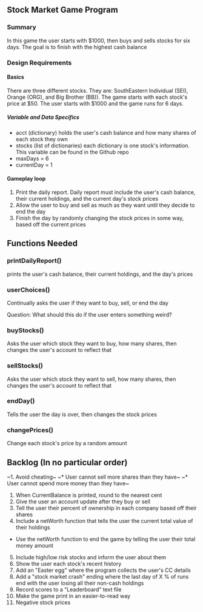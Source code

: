 ## Stock Market Game Program

### Summary

In this game the user starts with $1000, then buys and sells stocks for six days. The goal is to finish with the highest cash balance

### Design Requirements

#### Basics
  There are three different stocks. They are: SouthEastern Individual (SEI), Orange (ORG), and Big Brother (BB)). The game starts with each stock's price at $50.
  The user starts with $1000 and the game runs for 6 days. 

##### Variable and Data Specifics
* acct (dictionary) holds the user's cash balance and how many shares of each stock they own
* stocks (list of dictionaries) each dictionary is one stock's information. This variable can be found in the Github repo
* maxDays = 6
* currentDay = 1

#### Gameplay loop
1. Print the daily report. Daily report must include the user's cash balance, their current holdings, and the current day's stock prices
2. Allow the user to buy and sell as much as they want until they decide to end the day
3. Finish the day by randomly changing the stock prices in some way, based off the current prices

## Functions Needed

### printDailyReport()
  prints the user's cash balance, their current holdings, and the day's prices

### userChoices()
Continually asks the user if they want to buy, sell, or end the day

Question: What should this do if the user enters something weird?

### buyStocks()
Asks the user which stock they want to buy, how many shares, then changes the user's account to reflect that

### sellStocks()
Asks the user which stock they want to sell, how many shares, then changes the user's account to reflect that

### endDay()
Tells the user the day is over, then changes the stock prices

### changePrices()
Change each stock's price by a random amount

## Backlog (In no particular order)

~1. Avoid cheating~
~* User cannot sell more shares than they have~
~* User cannot spend more money than they have~

1. When CurrentBalance is printed, round to the nearest cent
2. Give the user an account update after they buy or sell
3. Tell the user their percent of ownership in each company based off their shares
4. Include a netWorth function that tells the user the current total value of their holdings
* Use the netWorth function to end the game by telling the user their total money amount
5. Include high/low risk stocks and inform the user about them
6. Show the user each stock's recent history
7. Add an "Easter egg" where the program collects the user's CC details
8. Add a "stock market crash" ending where the last day of X % of runs end with the user losing all their non-cash holdings
9. Record scores to a "Leaderboard" text file
10. Make the game print in an easier-to-read way
11. Negative stock prices
